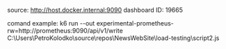 source: http://host.docker.internal:9090
dashboard ID: 19665

comand example:  k6 run --out experimental-prometheus-rw=http://prometheus:9090/api/v1/write  C:\Users\PetroKolodko\source\repos\NewsWebSite\load-testing\script2.js
